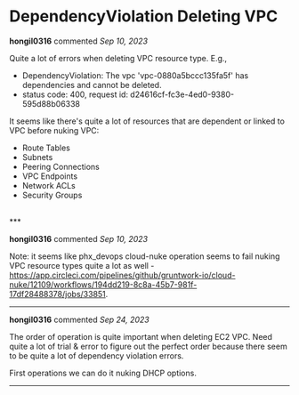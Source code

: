 # DependencyViolation Deleting VPC

**hongil0316** commented *Sep 10, 2023*

Quite a lot of errors when deleting VPC resource type. E.g., 

* DependencyViolation: The vpc 'vpc-0880a5bccc135fa5f' has dependencies and cannot be deleted.	
* status code: 400, request id: d24616cf-fc3e-4ed0-9380-595d88b06338 

It seems like there's quite a lot of resources that are dependent or linked to VPC before nuking VPC: 
* Route Tables
* Subnets
* Peering Connections
* VPC Endpoints
* Network ACLs
* Security Groups
<br />
***


**hongil0316** commented *Sep 10, 2023*

Note: it seems like phx_devops cloud-nuke operation seems to fail nuking VPC resource types quite a lot as well - https://app.circleci.com/pipelines/github/gruntwork-io/cloud-nuke/12109/workflows/194dd219-8c8a-45b7-981f-17df28488378/jobs/33851. 
***

**hongil0316** commented *Sep 24, 2023*

The order of operation is quite important when deleting EC2 VPC. Need quite a lot of trial & error to figure out the perfect order because there seem to be quite a lot of dependency violation errors. 

First operations we can do it nuking DHCP options. 


***

